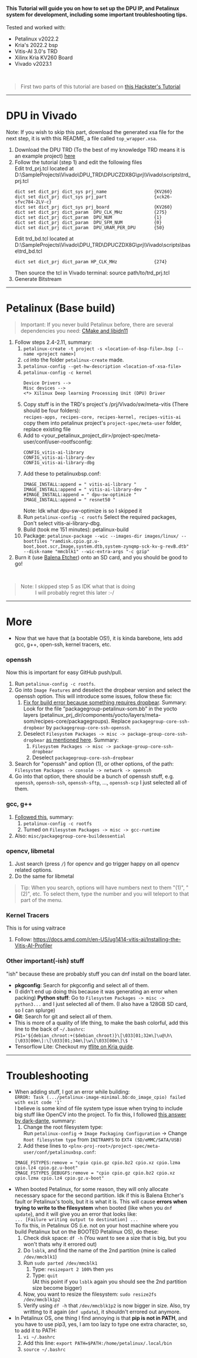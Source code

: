 #### This Tutorial will guide you on how to set up the DPU IP, and Petalinux system for development, including some important troubleshooting tips.

Tested and worked with:
- Petalinux v2022.2
- Kria's 2022.2 bsp
- Vitis-AI 3.0's TRD
- Xilinx Kria KV260 Board
- Vivado v2023.1

<br>

> First two parts of this tutorial are based on [this Hackster's Tutorial](https://www.hackster.io/shreyasnr/kv260-dpu-trd-petalinux-2022-1-vivado-flow-000c0b)

***
# DPU in Vivado
Note: If you wish to skip this part, download the generated xsa file for the next step, it is with this README, a file called `top_wrapper.xsa`.
1. Download the DPU TRD (To the best of my knowledge TRD means it is an example project) [here](https://github.com/Xilinx/Vitis-AI/tree/3.0/dpu)
2. Follow the tutorial (step 1) and edit the following files      
    Edit trd_prj.tcl located at D:\SampleProjects\Vivado\DPU_TRD\DPUCZDX8G\prj\Vivado\scripts\trd_prj.tcl       
    ```
    dict set dict_prj dict_sys prj_name                  {KV260}
    dict set dict_prj dict_sys prj_part                  {xck26-sfvc784-2LV-c}
    dict set dict_prj dict_sys prj_board                 {KV260}
    dict set dict_prj dict_param  DPU_CLK_MHz            {275}
    dict set dict_prj dict_param  DPU_NUM                {1}
    dict set dict_prj dict_param  DPU_SFM_NUM            {0}
    dict set dict_prj dict_param  DPU_URAM_PER_DPU       {50}
    ```
    Edit trd_bd.tcl located at      D:\SampleProjects\Vivado\DPU_TRD\DPUCZDX8G\prj\Vivado\scripts\base\trd_bd.tcl       
    ```
    dict set dict_prj dict_param HP_CLK_MHz              {274}
    ```
    Then source the tcl in Vivado terminal: source path/to/trd_prj.tcl
3. Generate Bitstream

***
# Petalinux (Base build)
> Important: If you never build Petalinux before, there are several dependencies you need: [CMake and libidn11](https://support.xilinx.com/s/question/0D54U00007wTNEoSAO/problem-running-tcl-command-swrfdcv111generate-failed-to-generate-cmake-files-linux?language=en_US)
1. Follow steps 2.4-2.11, summary:  
    1. `petalinux-create -t project -s <location-of-bsp-file>.bsp [--name <project name>]  ` 
    2. `cd` into the folder `petalinux-create` made.
    3. `petalinux-config --get-hw-description <location-of-xsa-file>`
    4. `petalinux-config -c kernel`
        ```
        Device Drivers -->
        Misc devices -->
        <*> Xilinux Deep learning Processing Unit (DPU) Driver
        ```
    5. Copy stuff is in the TRD's project's /prj/Vivado/sw/meta-vitis (There should be four folders):   
        `recipes-apps, recipes-core, recipes-kernel, recipes-vitis-ai`    
        copy them into petalinux project's `project-spec/meta-user` folder, replace existing file
    6. Add to <your_petalinux_project_dir>/project-spec/meta-user/conf/user-rootfsconfig:
        ```
        CONFIG_vitis-ai-library
        CONFIG_vitis-ai-library-dev
        CONFIG_vitis-ai-library-dbg
        ```
    7. Add these to petalinuxbsp.conf:  
        ```
        IMAGE_INSTALL:append = " vitis-ai-library "     
        IMAGE_INSTALL:append = " vitis-ai-library-dev "     
        #IMAGE_INSTALL:append = " dpu-sw-optimize "     
        IMAGE_INSTALL:append = " resnet50 "     
        ```
        Note: Idk what dpu-sw-optimize is so I skipped it       
    8. Run `petalinux-config -c rootfs`
        Select the required packages, Don't select vitis-ai-library-dbg.
    9. Build (took me 151 minutes): petalinux-build    
    10. Package: `petalinux-package --wic --images-dir images/linux/ --bootfiles "ramdisk.cpio.gz.u-boot,boot.scr,Image,system.dtb,system-zynqmp-sck-kv-g-revB.dtb" --disk-name "mmcblk1" --wic-extra-args "-c gzip"`
2. Burn it (use [Balena Etcher](https://etcher.balena.io/)) onto an SD card, and you should be good to go!  
<br>

> Note: I skipped step 5 as IDK what that is doing  
> &nbsp; &nbsp; &nbsp; &nbsp; &nbsp; I will probably regret this later :-/

***
# More
- Now that we have that (a bootable OS!), it is kinda barebone, lets add gcc, g++, open-ssh, kernel tracers, etc.

### openssh
Now this is important for easy GitHub push/pull.
1. Run `petalinux-config -c rootfs`.
2. Go into `Image Features` and deselect the dropbear version and select the openssh option. This will introduce some issues, follow these fix:
    1. [Fix for build error because something requires dropbear](https://support.xilinx.com/s/question/0D54U00005WcRhqSAF/petalinux-20221-building-sdk-package-dropbear-conflicting-requests?language=en_US). Summary:  
    Look for the file “packagegroup-petalinux-som.bb” in the yocto layers (petalinux_prj_dir/components/yocto/layers/meta-som/recipes-core/packagegroups). Replace `packagegroup-core-ssh-dropbear` by `packagegroup-core-ssh-openssh`.
    2. Deselect `Filesystem Packages -> misc -> package-group-core-ssh-dropbear` [as mentioned here](https://support.xilinx.com/s/question/0D52E00006sl3paSAA/petalinux-cannot-use-openssh-instead-of-dropbear?language=en_US). Summary:  
        1. `Filesystem Packages -> misc -> package-group-core-ssh-dropbear`
        2. Deselect `packagegroup-core-ssh-dropbear`
3. Search for "openssh" and option (1), or other options, of the path: `Filesystem Packages -> console -> network -> openssh`
4. Go into that option, there should be a bunch of openssh stuff, e.g. `openssh`, `openssh-ssh`, `openssh-sftp`, ..., `openssh-scp` I just selected all of them.

### gcc, g++
1. [Followed this](https://support.xilinx.com/s/question/0D52E00006iHvSBSA0/adding-gcc-and-g-to-petalinux-project-revisited-2018?language=en_US), summary:
    1. `petalinux-config -c rootfs`
    2. Turned on `Filesystem Packages -> misc -> gcc-runtime` 
2. Also: `misc/packagegroup-core-buildessential`

### opencv, libmetal
1. Just search (press `/`) for opencv and go trigger happy on all opencv related options.
2. Do the same for libmetal

> Tip: When you search, options will have numbers next to them "(1)", "(2)", etc. To select them, type the number and you will teleport to that part of the menu.

### Kernel Tracers
This is for using vaitrace
1. Follow: https://docs.amd.com/r/en-US/ug1414-vitis-ai/Installing-the-Vitis-AI-Profiler

### Other important(-ish) stuff
"ish" because these are probably stuff you can dnf install on the board later.
- **pkgconfig**: Search for pkgconfig and select all of them.
- (I didn't end up doing this because it was generating an error when packing) **Python stuff**: Go to `Filesystem Packages -> misc -> python3...` and I just selected all of them. (I also have a 128GB SD card, so I can splurge)
- **Git**: Search for git and select all of them.
- This is more of a quality of life thing, to make the bash colorful, add this line to the back of `~/.bashrc`:  
  `PS1='${debian_chroot:+($debian_chroot)}\[\033[01;32m\]\u@\h\[\033[00m\]:\[\033[01;34m\]\w\[\033[00m\]\$ '`
- Tensorflow Lite: Checkout my [tflite on Kria guide](https://github.com/jona1115/cats_dogs_acceleration/blob/main/documentations/tflite_on_kria/README.md).

***
# Troubleshooting
- When adding stuff, I got an error while building:  
    `ERROR: Task (.../petalinux-image-minimal.bb:do_image_cpio) failed with exit code '1'`  
    I believe is some kind of file system type issue when trying to include big stuff like OpenCV into the project. To fix this, I followed [this answer by dark-dante](https://support.xilinx.com/s/question/0D54U00006OjQLCSA3/cannot-build-petalinux-due-to-componentsyoctolayersmetapetalinuxrecipescoreimagespetalinuximageminimalbb?language=en_US), summary:  
    1. Change the root filesystem type:  
        Run `petalinux-config` -> `Image Packaging Configuration` -> Change `Root filesystem type` from `INITRAMFS` to `EXT4 (SD/eMMC/SATA/USB)`
    2. Add these lines to `<plnx-proj-root>/project-spec/meta-user/conf/petalinuxbsp.conf`:  
    ```
    IMAGE_FSTYPES:remove = "cpio cpio.gz cpio.bz2 cpio.xz cpio.lzma cpio.lz4 cpio.gz.u-boot"
    IMAGE_FSTYPES_DEBUGFS:remove = "cpio cpio.gz cpio.bz2 cpio.xz cpio.lzma cpio.lz4 cpio.gz.u-boot"
    ```
- When booted Petalinux, for some reason, they will only allocate necessary space for the second partition. Idk if this is Balena Etcher's fault or Petalinux's tools, but it is what it is. This will cause **errors when trying to write to the filesystem** when booted (like when you `dnf update`), and it will give you an error that looks like:  
`... [Failure writing output to destination] ...`  
To fix this, in Petalinux OS (i.e. not on your host machine where you build Petalinux but on the BOOTED Petalinux OS), do these:  
    1. Check disk space: `df -h` (You want to see a size that is big, but you won't thats why it errored out)
    2. Do `lsblk`, and find the name of the 2nd partition (mine is called `/dev/mmcblk1`)
    3. Run `sudo parted /dev/mmcblk1`  
        1. Type: `resizepart 2 100%` then `yes`
        2. Type: `quit`  
        (At this point if you `lsblk` again you should see the 2nd partition size become bigger)
    4. Now, you want to resize the filesystem: `sudo resize2fs /dev/mmcblk1p2`  
    5. Verify using `df -h` that `/dev/mmcblk1p2` is now bigger in size. Also, try writting to it again (`dnf update`), it shouldn't errored out anymore.
- In Petalinux OS, one thing I find annoying is that **pip is not in PATH**, and you have to use pip3, yes, I am too lazy to type one extra character, so, to add it to PATH:  
    1. `vi ~/.bashrc`
    2. Add this line: `export PATH=$PATH:/home/petalinux/.local/bin`
    3. `source ~/.bashrc`
